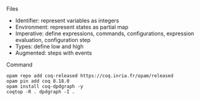 Files 

- Identifier: represent variables as integers
- Environment: represent states as partial map 
- Imperative: define expressions, commands, configurations, expression evaluation, configuration step
- Types: define low and high
- Augmented: steps with events

Command

```shell
opam repo add coq-released https://coq.inria.fr/opam/released
opam pin add coq 8.18.0
opam install coq-dpdgraph -y
coqtop -R . dpdgraph -I .
```